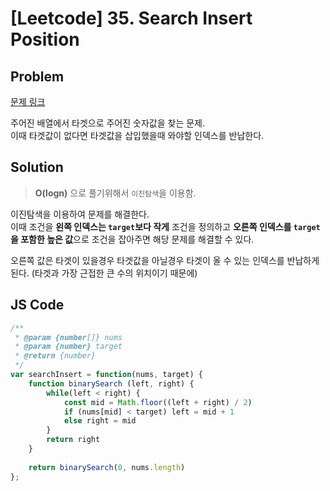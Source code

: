 # [Leetcode] 35. Search Insert Position

## Problem

[문제 링크](https://leetcode.com/problems/search-insert-position/)

주어진 배열에서 타겟으로 주어진 숫자값을 찾는 문제.  
이때 타겟값이 없다면 타겟값을 삽입했을때 와야할 인덱스를 반납한다.

## Solution

> **O(logn)** 으로 풀기위해서 `이진탐색`을 이용함.

이진탐색을 이용하여 문제를 해결한다.  
이때 조건을 **왼쪽 인덱스는 `target`보다 작게** 조건을 정의하고 **오른쪽 인덱스를 `target`을 포함한 높은 값**으로 조건을 잡아주면 해당 문제를 해결할 수 있다.

오른쪽 값은 타겟이 있을경우 타겟값을 아닐경우 타겟이 올 수 있는 인덱스를 반납하게된다. (타겟과 가장 근접한 큰 수의 위치이기 때문에)

## JS Code

```javascript
/**
 * @param {number[]} nums
 * @param {number} target
 * @return {number}
 */
var searchInsert = function(nums, target) {
    function binarySearch (left, right) {
        while(left < right) {
            const mid = Math.floor((left + right) / 2)
            if (nums[mid] < target) left = mid + 1
            else right = mid
        }
        return right
    }
    
    return binarySearch(0, nums.length)
};
```
